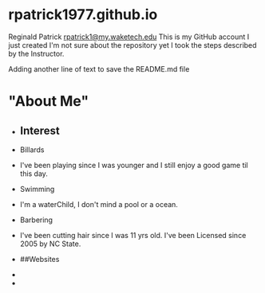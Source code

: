 # rpatrick1977.github.io
Reginald Patrick rpatrick1@my.waketech.edu
This is my GitHub account I just created
I'm not sure about the repository yet
I took the steps described by the Instructor. 

Adding another line of text to save the README.md file

# "About Me"
* ## Interest
 * Billards
  * I've been playing since I was younger and I still enjoy a good game til this day.   
 * Swimming
  * I'm a waterChild, I don't mind a pool or a ocean.  
 * Barbering
  * I've been cutting hair since I was 11 yrs old. I've been Licensed since 2005 by NC State. 
  
* ##Websites
 * [WakeTech]:(www.waketech.edu)
 * [Google]:(www.google.com)


